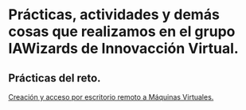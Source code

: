# Prácticas, actividades y demás cosas que realizamos en el grupo IAWizards de Innovacción Virtual.

## Prácticas del reto.
[Creación y acceso por escritorio remoto a Máquinas Virtuales.](/VM1/Reporte.md)